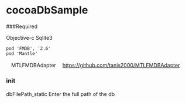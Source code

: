 # cocoaDbSample

  ###Required
  
  Objective-c
  Sqlite3
  
	pod 'FMDB', '2.6'
	pod 'Mantle'
	
　MTLFMDBAdapter
　https://github.com/tanis2000/MTLFMDBAdapter

### init
dbFilePath_static 
Enter the full path of the db
　
